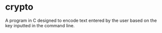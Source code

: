 # crypto
A program in C designed to encode text entered by the user based on the key inputted in the command line.
